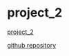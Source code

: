 # project_2

[project_2](http://project2v2.eastus.azurecontainer.io/article_index.html)

[github repository](https://github.com/mdmrts/calculator)